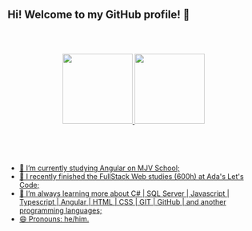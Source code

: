 ## Hi! Welcome to my GitHub profile! 👋 

<br><br>

<div align="center">
  <a href="https://github.com/MarcusFabI0">
  <img height="140em" src="https://github-readme-stats.vercel.app/api?username=MarcusFabI0&show_icons=true&theme=dark&include_all_commits=false&count_private=true"/>
  <img height="140em" src="https://github-readme-stats.vercel.app/api/top-langs/?username=MarcusFabI0&layout=compact&langs_count=7&theme=dark"/>  
</div><br>

  ## 
  <br>
  
- 🔭 I’m currently studying Angular on MJV School;  
- 🔭 I recently finished the FullStack Web studies (600h) at Ada's Let's Code;
- 🌱 I’m always learning more about C# | SQL Server | Javascript | Typescript | Angular | HTML | CSS | GIT | GitHub | and another programming languages;
- 😄 Pronouns: he/him.
